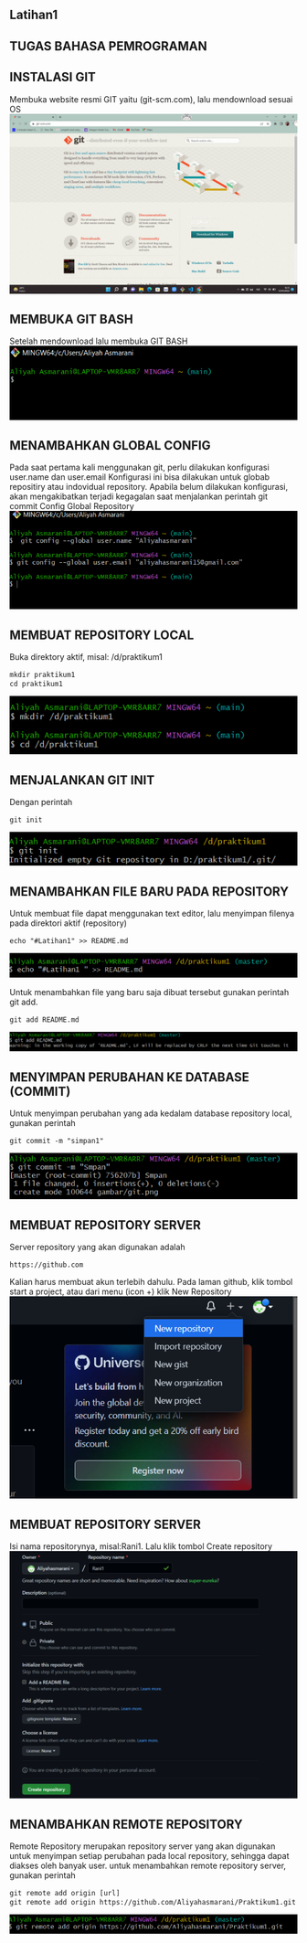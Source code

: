 ## Latihan1 

## TUGAS BAHASA PEMROGRAMAN

## INSTALASI GIT
Membuka website resmi GIT yaitu (git-scm.com), lalu mendownload sesuai OS 
![Gambar1](gambar/git.png)

## MEMBUKA GIT BASH
Setelah mendownload lalu membuka GIT BASH
![Gambar2](gambar/git1.png)

## MENAMBAHKAN GLOBAL CONFIG
Pada saat pertama kali menggunakan git, perlu dilakukan konfigurasi user.name dan user.email
Konfigurasi ini bisa dilakukan untuk globab repositiry atau indovidual repository.
Apabila belum dilakukan konfigurasi, akan mengakibatkan terjadi kegagalan saat menjalankan perintah git commit
Config Global Repository
![Gambar3](gambar/git2.png)

## MEMBUAT REPOSITORY LOCAL
Buka direktory aktif, misal: /d/praktikum1
```
mkdir praktikum1
cd praktikum1
```
![Gambar4](gambar/git3.png)

## MENJALANKAN GIT INIT
Dengan perintah
```
git init
```
![Gambar5](gambar/git4.png)

## MENAMBAHKAN FILE BARU PADA REPOSITORY
Untuk membuat file dapat menggunakan text editor, lalu menyimpan filenya pada direktori aktif (repository)
```
echo "#Latihan1" >> README.md
```
![Gambar6](gambar/git5.png)

Untuk menambahkan file yang baru saja dibuat tersebut gunakan perintah git add.
```
git add README.md
```
![Gambar7](gambar/git6.png)

## MENYIMPAN PERUBAHAN KE DATABASE (COMMIT)
Untuk menyimpan perubahan yang ada kedalam database repository local, gunakan perintah
```
git commit -m "simpan1"
```
![Gambar8](gambar/git7.png)

## MEMBUAT REPOSITORY SERVER
Server repository yang akan digunakan adalah
```
https://github.com
```
Kalian harus membuat akun terlebih dahulu.
Pada laman github, klik tombol start a project, atau dari menu (icon +) klik New Repository
![Gambar9](gambar/git8.png)

## MEMBUAT REPOSITORY SERVER
Isi nama repositorynya, misal:Rani1.
Lalu klik tombol Create repository
![Gambar10](gambar/git9.png)

## MENAMBAHKAN REMOTE REPOSITORY
Remote Repository merupakan repository server yang akan digunakan untuk menyimpan setiap perubahan pada local repository, sehingga dapat diakses oleh banyak user.
untuk menambahkan remote repository server, gunakan perintah
```
git remote add origin [url]
git remote add origin https://github.com/Aliyahasmarani/Praktikum1.git
```
![Gambar11](gambar/git10.png)


